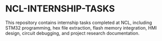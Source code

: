 # NCL-INTERNSHIP-TASKS
This repository contains internship tasks completed at NCL, including STM32 programming, hex file extraction, flash memory integration, HMI design, circuit debugging, and project research documentation.
